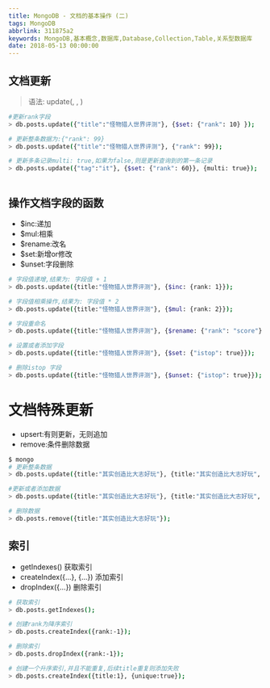 ```yaml
---
title: MongoDB - 文档的基本操作 (二)
tags: MongoDB
abbrlink: 311875a2
keywords: MongoDB,基本概念,数据库,Database,Collection,Table,关系型数据库
date: 2018-05-13 00:00:00
---
```


## 文档更新

> 语法: update(<filter>, <update>, <options>)

```bash
#更新rank字段
> db.posts.update({"title":"怪物猎人世界评测"}, {$set: {"rank": 10} });

# 更新整条数据为:{"rank": 99}
> db.posts.update({"title":"怪物猎人世界评测"}, {"rank": 99});

# 更新多条记录multi: true,如果为false,则是更新查询到的第一条记录
> db.posts.update({"tag":"it"}, {$set: {"rank": 60}}, {multi: true});



```

## 操作文档字段的函数

* $inc:递加
* $mul:相乘
* $rename:改名
* $set:新增or修改
* $unset:字段删除

```bash
# 字段值递增,结果为: 字段值 + 1
> db.posts.update({title:"怪物猎人世界评测"}, {$inc: {rank: 1}});

# 字段值相乘操作,结果为: 字段值 * 2
> db.posts.update({title:"怪物猎人世界评测"}, {$mul: {rank: 2}});

# 字段重命名
> db.posts.update({title:"怪物猎人世界评测"}, {$rename: {"rank": "score"}});

# 设置或者添加字段
> db.posts.update({title:"怪物猎人世界评测"}, {$set: {"istop": true}});

# 删除istop 字段
> db.posts.update({title:"怪物猎人世界评测"}, {$unset: {"istop": true}});

```

# 文档特殊更新
* upsert:有则更新，无则追加
* remove:条件删除数据

```bash
$ mongo
# 更新整条数据
> db.posts.update({title:"其实创造比大志好玩"}, {title:"其实创造比大志好玩", "rank":5,"tag":"game"});

#更新或者添加数据
> db.posts.update({title:"其实创造比大志好玩"}, {title:"其实创造比大志好玩", "rank":5,"tag":"game"}, {upsert:true});

# 删除数据
> db.posts.remove({title:"其实创造比大志好玩"});
```

## 索引
* getIndexes() 获取索引
* createIndex({...}, {...}) 添加索引
* dropIndex({...}) 删除索引 

```bash
# 获取索引
> db.posts.getIndexes();

# 创建rank为降序索引
> db.posts.createIndex({rank:-1});

# 删除索引
> db.posts.dropIndex({rank:-1});

# 创建一个升序索引,并且不能重复,后续title重复则添加失败
> db.posts.createIndex({title:1}, {unique:true});

```